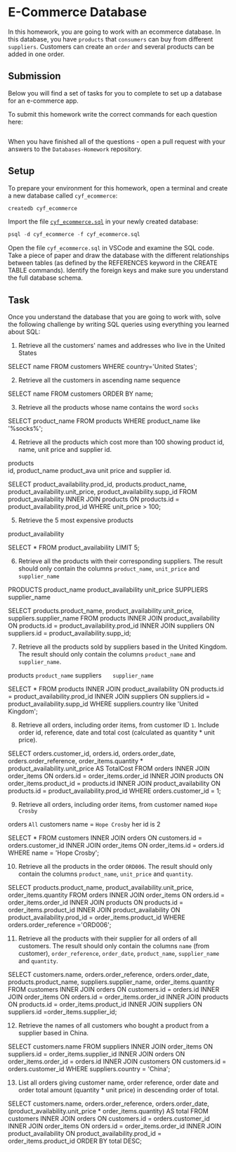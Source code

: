 # E-Commerce Database

In this homework, you are going to work with an ecommerce database. In this database, you have `products` that `consumers` can buy from different `suppliers`. Customers can create an `order` and several products can be added in one order.

## Submission

Below you will find a set of tasks for you to complete to set up a database for an e-commerce app.

To submit this homework write the correct commands for each question here:
```sql


```

When you have finished all of the questions - open a pull request with your answers to the `Databases-Homework` repository.

## Setup

To prepare your environment for this homework, open a terminal and create a new database called `cyf_ecommerce`:

```sql
createdb cyf_ecommerce
```

Import the file [`cyf_ecommerce.sql`](./cyf_ecommerce.sql) in your newly created database:

```sql
psql -d cyf_ecommerce -f cyf_ecommerce.sql
```

Open the file `cyf_ecommerce.sql` in VSCode and examine the SQL code. Take a piece of paper and draw the database with the different relationships between tables (as defined by the REFERENCES keyword in the CREATE TABLE commands). Identify the foreign keys and make sure you understand the full database schema.

## Task

Once you understand the database that you are going to work with, solve the following challenge by writing SQL queries using everything you learned about SQL:

1. Retrieve all the customers' names and addresses who live in the United States

SELECT name FROM customers WHERE country='United States';

2. Retrieve all the customers in ascending name sequence

SELECT name FROM customers ORDER BY name;

3. Retrieve all the products whose name contains the word `socks`

SELECT product_name FROM products WHERE product_name like '%socks%';

4. Retrieve all the products which cost more than 100 showing product id, name, unit price and supplier id.

products    
    id, product_name
product_ava
    unit price and supplier id.

SELECT product_availability.prod_id, products.product_name, product_availability.unit_price, product_availability.supp_id FROM product_availability 
INNER JOIN products ON products.id = product_availability.prod_id
WHERE unit_price > 100;  


5. Retrieve the 5 most expensive products

product_availability
   

SELECT * FROM product_availability
LIMIT 5;

6. Retrieve all the products with their corresponding suppliers. The result should only contain the columns `product_name`, `unit_price` and `supplier_name`

PRODUCTS 
    product_name
product_availability
    unit_price
SUPPLIERS
    supplier_name


SELECT products.product_name, product_availability.unit_price, suppliers.supplier_name FROM products
INNER JOIN product_availability 
ON products.id = product_availability.prod_id
INNER JOIN suppliers 
ON suppliers.id = product_availability.supp_id; 


7. Retrieve all the products sold by suppliers based in the United Kingdom. The result should only contain the columns `product_name` and `supplier_name`.

products 
    `product_name`
suppliers
`   supplier_name`   

<!-- SELECT products.product_name, suppliers.supplier_name
FROM products -->
SELECT * 
FROM products
INNER JOIN product_availability
ON products.id = product_availability.prod_id
INNER JOIN suppliers 
ON suppliers.id = product_availability.supp_id
WHERE suppliers.country like 'United Kingdom';


8. Retrieve all orders, including order items, from customer ID `1`. 
Include order id, reference, date and total cost (calculated as quantity * unit price).

SELECT orders.customer_id, orders.id, orders.order_date, orders.order_reference,
order_items.quantity * product_availability.unit_price AS TotalCost 
FROM orders
INNER JOIN order_items ON orders.id = order_items.order_id
INNER JOIN products ON order_items.product_id = products.id
INNER JOIN product_availability ON products.id = product_availability.prod_id
WHERE orders.customer_id = 1;


9. Retrieve all orders, including order items, from customer named `Hope Crosby`

orders 
 `All`
customers 
    name = `Hope Crosby` her id is 2 

SELECT * 
FROM customers
INNER JOIN orders
ON customers.id = orders.customer_id
INNER JOIN order_items 
ON order_items.id = orders.id
WHERE name = 'Hope Crosby';

10. Retrieve all the products in the order `ORD006`. The result should only contain the columns `product_name`, `unit_price` and `quantity`.

SELECT products.product_name, product_availability.unit_price, order_items.quantity
FROM orders
INNER JOIN order_items 
ON orders.id = order_items.order_id
INNER JOIN products 
ON products.id = order_items.product_id
INNER JOIN  product_availability 
ON product_availability.prod_id = order_items.product_id
WHERE orders.order_reference ='ORD006';

11. Retrieve all the products with their supplier for all orders of all customers. The result should only contain the columns `name` (from customer), `order_reference`, `order_date`, `product_name`, `supplier_name` and `quantity`.

SELECT customers.name, orders.order_reference, orders.order_date, products.product_name, suppliers.supplier_name, order_items.quantity
FROM customers
INNER JOIN orders 
ON customers.id = orders.id
INNER JOIN order_items 
ON orders.id = order_items.order_id
INNER JOIN products 
ON products.id = order_items.product_id
INNER JOIN suppliers 
ON suppliers.id =order_items.supplier_id;

12. Retrieve the names of all customers who bought a product from a supplier based in China.

SELECT customers.name
FROM suppliers
INNER JOIN order_items 
ON suppliers.id = order_items.supplier_id
INNER JOIN orders 
ON order_items.order_id = orders.id
INNER JOIN customers 
ON customers.id = orders.customer_id
WHERE suppliers.country = 'China';

13. List all orders giving customer name, order reference, order date and order total amount (quantity * unit price) in descending order of total.

SELECT customers.name, orders.order_reference, orders.order_date, (product_availability.unit_price * order_items.quantity) AS total
FROM customers
INNER JOIN orders 
ON customers.id = orders.customer_id
INNER JOIN order_items 
ON orders.id = order_items.order_id
INNER JOIN  product_availability 
ON product_availability.prod_id = order_items.product_id
ORDER BY total DESC;
